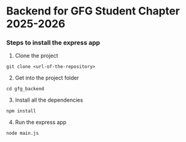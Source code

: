 # Backend for GFG Student Chapter 2025-2026



### Steps to install the express app

1. Clone the project
```
git clone <url-of-the-repository>
```

2. Get into the project folder
```
cd gfg_backend
```

3. Install all the dependencies
```
npm install
```

4. Run the express app
```
node main.js
```
